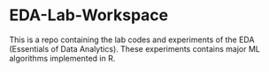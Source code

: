 # EDA-Lab-Workspace
This is a repo containing the lab codes and experiments of the EDA (Essentials of Data Analytics).
These experiments contains major ML algorithms implemented in R.
